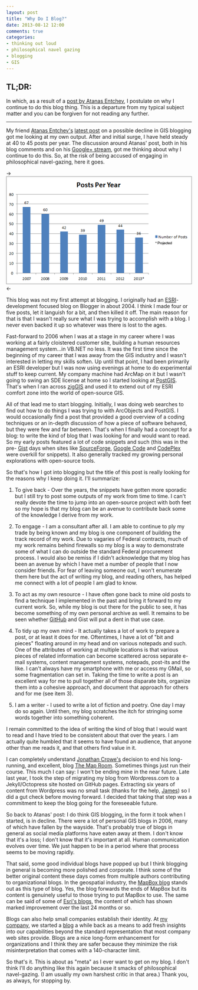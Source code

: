 ```yaml
---
layout: post
title: "Why Do I Blog?"
date: 2013-08-12 12:00
comments: true
categories: 
- thinking out loud
- philosophical navel gazing
- blogging
- GIS
---
```

## TL;DR:

In which, as a result of a [post by Atanas Entchev](http://blog.entchev.com/2013/08/08/gis-blogging-in-decline.aspx), I postulate on why I continue to do this blog thing. This is a departure from my typical subject matter and you can be forgiven for not reading any further.

-----

My friend [Atanas Entchev's](http://twitter.com/atanas) [latest post](http://blog.entchev.com/2013/08/08/gis-blogging-in-decline.aspx) on a possible decline in GIS blogging got me looking at my own output. After and initial surge, I have held steady at 40 to 45 posts per year. The discussion around Atanas' post, both in his blog comments and on his [Google+ stream](https://plus.google.com/110319601981109631300/posts/A3twyjrs8yL), got me thinking about why I continue to do this. So, at the risk of being accused of engaging in philosophical navel-gazing, here it goes.

-><img src="/images/posts/posts.png" /><-

This blog was not my first attempt at blogging. I originally had an [ESRI](http://www.esri.com)-development focused blog on Blogger in about 2004. I think I made four or five posts, let it languish for a bit, and then killed it off. The main reason for that is that I wasn't really sure what I was trying to accomplish with a blog. I never even backed it up so whatever was there is lost to the ages.

<!--more-->
 
Fast-forward to 2006 when I was at a stage in my career where I was working at a fairly cloistered customer site, building a human resources management system...in VB.NET no less. It was the first time since the beginning of my career that I was away from the GIS industry and I wasn't interested in letting my skills soften. Up until that point, I had been primarily an ESRI developer but I was now using evenings at home to do experimental stuff to keep current. My company machine had ArcMap on it but I wasn't going to swing an SDE license at home so I started looking at [PostGIS](http://www.postgis.org). That's when I ran across [zigGIS](https://code.google.com/p/ziggis/) and used it to extend out of my ESRI comfort zone into the world of open-source GIS.
 
All of that lead me to start blogging. Initially, I was doing web searches to find out how to do things I was trying to with ArcObjects and PostGIS. I would occasionally find a post that provided a good overview of a coding techniques or an in-depth discussion of how a piece of software behaved, but they were few and far between. That's when I finally had a concept for a blog: to write the kind of blog that I was looking for and would want to read. So my early posts featured a lot of code snippets and such (this was in the pre- [Gist](https://gist.github.com/) days when sites like [SourceForge](http://sourceforge.net/), [Google Code](https://code.google.com/) and [CodePlex](https://www.codeplex.com/) were overkill for snippets). It also generally tracked my growing personal explorations with open-source tools.

So that's how I got into blogging but the title of this post is really looking for the reasons why I keep doing it. I'll summarize:

1. To give back - Over the years, the snippets have gotten more sporadic but I still try to post some outputs of my work from time to time. I can't really devote the time to jump into an open-source project with both feet so my hope is that my blog can be an avenue to contribute back some of the knowledge I derive from my work.

2. To engage - I am a consultant after all. I am able to continue to ply my trade by being known and my blog is one component of building the track record of my work. Due to vagaries of Federal contracts, much of my work remains behind firewalls so my blog is a way to demonstrate some of what I can do outside the standard Federal procurement process. I would also be remiss if I didn't acknowledge that my blog has been an avenue by which I have met a number of people that I now consider friends. For fear of leaving someone out, I won't enumerate them here but the act of writing my blog, and reading others, has helped me connect with a lot of people I am glad to know.

3. To act as my own resource - I have often gone back to mine old posts to find a technique I implemented in the past and bring it forward to my current work. So, while my blog is out there for the public to see, it has become something of my own personal archive as well. It remains to be seen whether [GitHub](https://github.com) and Gist will put a dent in that use case.

4. To tidy up my own mind - It actually takes a lot of work to prepare a post, or at least it does for me. Oftentimes, I have a lot of "bit and pieces" floating around in my head and on various notepads and such. One of the attributes of working at multiple locations is that various pieces of related information can become scattered across separate e-mail systems, content management systems, notepads, post-its and the like. I can't always have my smartphone with me or access my GMail, so some fragmentation can set in. Taking the time to write a post is an excellent way for me to pull together all of those disparate bits, organize them into a cohesive approach, and document that approach for others and for me (see item 3).

5. I am a writer - I used to write a lot of fiction and poetry. One day I may do so again. Until then, my blog scratches the itch for stringing some words together into something coherent.

I remain committed to the idea of writing the kind of blog that I would want to read and I have tried to be consistent about that over the years. I am actually quite humbled that it seems to have found an audience, that anyone other than me reads it, and that others find value in it.

I can completely understand [Jonathan Crowe's](http://www.jonathancrowe.net/) decision to end his long-running, and excellent, blog [The Map Room](http://www.maproomblog.com/2011/06/the_end.php). Sometimes things just run their course. This much I can say: I won't be ending mine in the near future. Late last year, I took the step of migrating my blog from Wordpress.com to a Jekyll/Octopress site hosted on GitHub pages. Extracting six years of content from Wordpress was no small task (thanks for the help, [James](http://twitter.com/cageyjames)) so I did a gut check before moving forward. I decided that taking that step was a commitment to keep the blog going for the foreseeable future.

So back to Atanas' post: I do think GIS blogging, in the form it took when I started, is in decline. There were a lot of personal GIS blogs in 2006, many of which have fallen by the wayside. That's probably true of blogs in general as social media platforms have eaten away at them. I don't know that it's a loss; I don't know that it's important at all. Human communication evolves over time. We just happen to be in a period where that process seems to be moving rapidly.

That said, some good individual blogs have popped up but I think blogging in general is becoming more polished and corporate. I think some of the better original content these days comes from multiple authors contributing to organizational blogs. In the geospatial industry, the [MapBox blog](http://www.mapbox.com/blog/) stands out as this type of blog. Yes, the blog forwards the ends of MapBox but its content is genuinely useful to those trying to put MapBox to use. The same can be said of some of [Esri's blogs](http://blogs.esri.com/esri/arcgis/), the content of which has shown marked improvement over the last 24 months or so. 

Blogs can also help small companies establish their identity. At [my company](http://www.zekiah.com), we started a [blog](http://www.zekiah.com/index.php?q=blog) a while back as a means to add fresh insights into our capabilities beyond the standard representation that most company web sites provide. Blogs are a nice long-form enhancement for organizations and I think they are safer because they minimize the risk misinterpretation that comes with a 140-character limit.

So that's it. This is about as "meta" as I ever want to get on my blog. I don't think I'll do anything like this again because it smacks of philosophical navel-gazing. (I am usually my own harshest critic in that area.)  Thank you, as always, for stopping by. 
